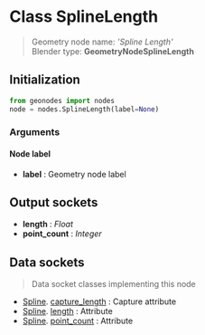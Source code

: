
# Class SplineLength

> Geometry node name: _'Spline Length'_<br>Blender type:  **GeometryNodeSplineLength**

## Initialization


```python
from geonodes import nodes
node = nodes.SplineLength(label=None)
```


### Arguments


#### Node label



- **label** : Geometry node label



## Output sockets



- **length** : _Float_
- **point_count** : _Integer_



## Data sockets

> Data socket classes implementing this node


- [Spline](aaa). [capture_length](bbb) : Capture attribute
- [Spline](aaa). [length](bbb) : Attribute
- [Spline](aaa). [point_count](bbb) : Attribute



